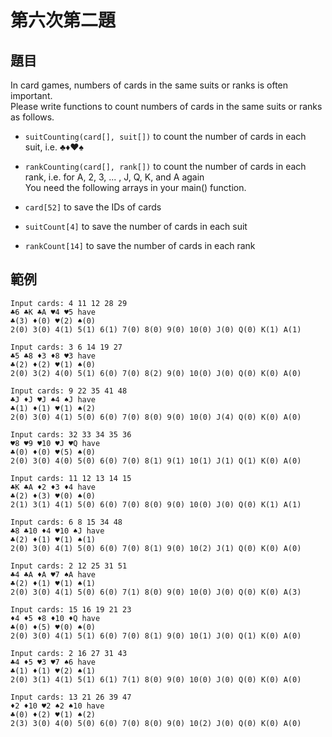 # 第六次第二題
## 題目
In card games, numbers of cards in the same suits or ranks is often important.  
Please write functions to count numbers of cards in the same suits or ranks as follows.

* `suitCounting(card[], suit[])` to count the number of cards in each suit, i.e. ♣♦♥♠
* `rankCounting(card[], rank[])` to count the number of cards in each rank, i.e. for A, 2, 3, ... , J, Q, K, and A again  
You need the following arrays in your main() function.  

* `card[52]` to save the IDs of cards
* `suitCount[4]` to save the number of cards in each suit
* `rankCount[14]` to save the number of cards in each rank

## 範例
```
Input cards: 4 11 12 28 29
♣6 ♣K ♣A ♥4 ♥5 have
♣(3) ♦(0) ♥(2) ♠(0)
2(0) 3(0) 4(1) 5(1) 6(1) 7(0) 8(0) 9(0) 10(0) J(0) Q(0) K(1) A(1)

Input cards: 3 6 14 19 27
♣5 ♣8 ♦3 ♦8 ♥3 have
♣(2) ♦(2) ♥(1) ♠(0)
2(0) 3(2) 4(0) 5(1) 6(0) 7(0) 8(2) 9(0) 10(0) J(0) Q(0) K(0) A(0)

Input cards: 9 22 35 41 48
♣J ♦J ♥J ♠4 ♠J have
♣(1) ♦(1) ♥(1) ♠(2)
2(0) 3(0) 4(1) 5(0) 6(0) 7(0) 8(0) 9(0) 10(0) J(4) Q(0) K(0) A(0)

Input cards: 32 33 34 35 36
♥8 ♥9 ♥10 ♥J ♥Q have
♣(0) ♦(0) ♥(5) ♠(0)
2(0) 3(0) 4(0) 5(0) 6(0) 7(0) 8(1) 9(1) 10(1) J(1) Q(1) K(0) A(0)

Input cards: 11 12 13 14 15
♣K ♣A ♦2 ♦3 ♦4 have
♣(2) ♦(3) ♥(0) ♠(0)
2(1) 3(1) 4(1) 5(0) 6(0) 7(0) 8(0) 9(0) 10(0) J(0) Q(0) K(1) A(1)

Input cards: 6 8 15 34 48
♣8 ♣10 ♦4 ♥10 ♠J have
♣(2) ♦(1) ♥(1) ♠(1)
2(0) 3(0) 4(1) 5(0) 6(0) 7(0) 8(1) 9(0) 10(2) J(1) Q(0) K(0) A(0)

Input cards: 2 12 25 31 51
♣4 ♣A ♦A ♥7 ♠A have
♣(2) ♦(1) ♥(1) ♠(1)
2(0) 3(0) 4(1) 5(0) 6(0) 7(1) 8(0) 9(0) 10(0) J(0) Q(0) K(0) A(3)

Input cards: 15 16 19 21 23
♦4 ♦5 ♦8 ♦10 ♦Q have
♣(0) ♦(5) ♥(0) ♠(0)
2(0) 3(0) 4(1) 5(1) 6(0) 7(0) 8(1) 9(0) 10(1) J(0) Q(1) K(0) A(0)

Input cards: 2 16 27 31 43
♣4 ♦5 ♥3 ♥7 ♠6 have
♣(1) ♦(1) ♥(2) ♠(1)
2(0) 3(1) 4(1) 5(1) 6(1) 7(1) 8(0) 9(0) 10(0) J(0) Q(0) K(0) A(0)

Input cards: 13 21 26 39 47
♦2 ♦10 ♥2 ♠2 ♠10 have
♣(0) ♦(2) ♥(1) ♠(2)
2(3) 3(0) 4(0) 5(0) 6(0) 7(0) 8(0) 9(0) 10(2) J(0) Q(0) K(0) A(0)
```